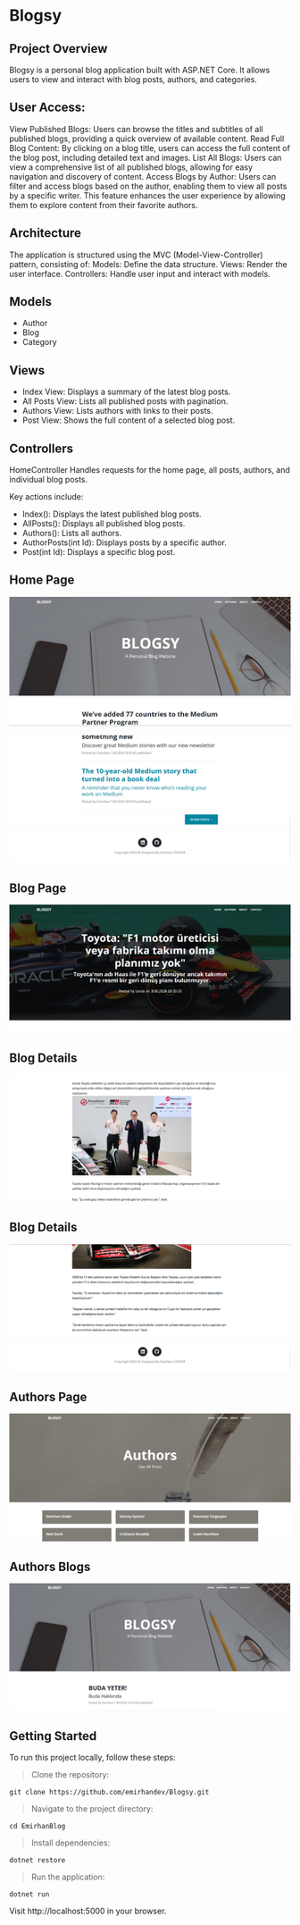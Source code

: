 # Blogsy 

## Project Overview
Blogsy is a personal blog application built with ASP.NET Core. It allows users to view and interact with blog posts, authors, and categories.

## User Access:
View Published Blogs: Users can browse the titles and subtitles of all published blogs, providing a quick overview of available content.
Read Full Blog Content: By clicking on a blog title, users can access the full content of the blog post, including detailed text and images.
List All Blogs: Users can view a comprehensive list of all published blogs, allowing for easy navigation and discovery of content.
Access Blogs by Author: Users can filter and access blogs based on the author, enabling them to view all posts by a specific writer. This feature enhances the user experience by allowing them to explore content from their favorite authors.

## Architecture
The application is structured using the MVC (Model-View-Controller) pattern, consisting of:
Models: Define the data structure.
Views: Render the user interface.
Controllers: Handle user input and interact with models.

## Models
- Author
- Blog
- Category


## Views
- Index View: Displays a summary of the latest blog posts.
- All Posts View: Lists all published posts with pagination.
- Authors View: Lists authors with links to their posts.
- Post View: Shows the full content of a selected blog post.

## Controllers
HomeController
Handles requests for the home page, all posts, authors, and individual blog posts.

Key actions include:

- Index(): Displays the latest published blog posts.
- AllPosts(): Displays all published blog posts.
- Authors(): Lists all authors.
- AuthorPosts(int Id): Displays posts by a specific author.
- Post(int Id): Displays a specific blog post.

## Home Page
![Home Page](https://github.com/emirhandev/Blogsy/blob/main/EmirhanBlog/Images/1.png)<br/>

![Home Page](https://github.com/emirhandev/Blogsy/blob/main/EmirhanBlog/Images/2.png)<br/>

## Blog Page
![Blog Page](https://github.com/emirhandev/Blogsy/blob/main/EmirhanBlog/Images/3.png)<br/>

## Blog Details
![Blog Details](https://github.com/emirhandev/Blogsy/blob/main/EmirhanBlog/Images/4.png)<br/>

## Blog Details
![Blog Details](https://github.com/emirhandev/Blogsy/blob/main/EmirhanBlog/Images/5.png)<br/>

## Authors Page
![Authors Page](https://github.com/emirhandev/Blogsy/blob/main/EmirhanBlog/Images/6.png)<br/>

## Authors Blogs
![Authors Blogs](https://github.com/emirhandev/Blogsy/blob/main/EmirhanBlog/Images/7.png)<br/>

## Getting Started
To run this project locally, follow these steps:
> Clone the repository:

    git clone https://github.com/emirhandev/Blogsy.git

> Navigate to the project directory:

    cd EmirhanBlog


> Install dependencies:

    dotnet restore

> Run the application:

    dotnet run

Visit http://localhost:5000 in your browser.



